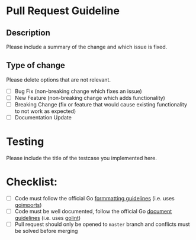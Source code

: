 # Pull Request Guideline

## Description

Please include a summary of the change and which issue is fixed. 

## Type of change

Please delete options that are not relevant.

- [ ] Bug Fix (non-breaking change which fixes an issue)
- [ ] New Feature (non-breaking change which adds functionality)
- [ ] Breaking Change (fix or feature that would cause existing functionality to not work as expected)
- [ ] Documentation Update

# Testing

Please include the title of the testcase you implemented here.

# Checklist:

- [ ] Code must follow the official Go [formmatting guidelines](https://golang.org/doc/effective_go.html#formatting) (i.e. uses [goimports](https://godoc.org/golang.org/x/tools/cmd/goimports))
- [ ] Code must be well documented, follow the official Go [document guidelines](https://golang.org/doc/effective_go.html#commentary) (i.e. uses [golint](https://github.com/golang/lint))
- [ ] Pull request should only be opened to `master` branch and conflicts must be solved before merging
